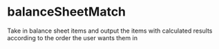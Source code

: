 # balanceSheetMatch
Take in balance sheet items and output the items with calculated results according to the order the user wants them in

